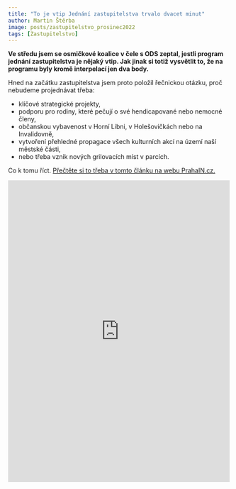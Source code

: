 ```yaml
---
title: "To je vtip Jednání zastupitelstva trvalo dvacet minut"
author: Martin Štěrba
image: posts/zastupitelstvo_prosinec2022
tags: [Zastupitelstvo]
---
```


**Ve středu jsem se osmičkové koalice v čele s ODS zeptal, jestli program jednání zastupitelstva je nějaký vtip. Jak jinak si totiž vysvětlit to, že na programu byly kromě interpelací jen dva body.**

Hned na začátku zastupitelstva jsem proto položil řečnickou otázku, proč nebudeme projednávat třeba:
- klíčové strategické projekty, 
- podporu pro rodiny, které pečují o své hendicapované nebo nemocné členy, 
- občanskou vybavenost v Horní Libni, v Holešovičkách nebo na Invalidovně, 
- vytvoření přehledné propagace všech kulturních akcí na území naší městské části, 
- nebo třeba vznik nových grilovacích míst v parcích.

Co k tomu říct. [Přečtěte si to třeba v tomto článku na webu PrahaIN.cz.](https://www.prahain.cz/politika/to-je-nejaky-vtip-jednani-zastupitelstva-prahy-8-trvalo-dvacet-minut-20469.html?fbclid=IwY2xjawFriJ5leHRuA2FlbQIxMAABHbGiTJjImezl9sE-5Pi8KkCfGZPDw9exMACMGVgLwCGLCp0OU5yXqHAeNg_aem_GBp6AKhr3gnVPuw1LNJ3sQ)

<iframe src="https://www.facebook.com/plugins/post.php?href=https%3A%2F%2Fwww.facebook.com%2Fprahainnoviny%2Fposts%2Fpfbid04mkK2QQJd6SDWVhDbxJWxVvLMk8G2tqPLiSxMGdVcca9DZARdhk4k2cZtGYxB9yxl&show_text=true&width=500" width="500" height="680" style="border:none;overflow:hidden" scrolling="no" frameborder="0" allowfullscreen="true" allow="autoplay; clipboard-write; encrypted-media; picture-in-picture; web-share"></iframe> 